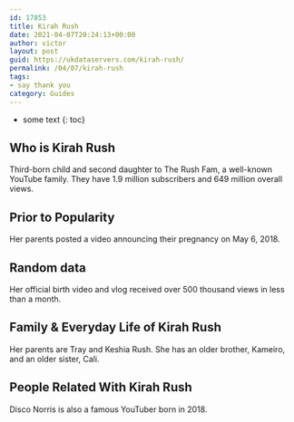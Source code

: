 ```yaml
---
id: 17853
title: Kirah Rush
date: 2021-04-07T20:24:13+00:00
author: victor
layout: post
guid: https://ukdataservers.com/kirah-rush/
permalink: /04/07/kirah-rush
tags:
- say thank you
category: Guides
---
```


* some text
{: toc}


## Who is Kirah Rush



Third-born child and second daughter to The Rush Fam, a well-known YouTube family. They have 1.9 million subscribers and 649 million overall views. 

                
                
                
## Prior to Popularity



Her parents posted a video announcing their pregnancy on May 6, 2018. 

                
                
                
## Random data



Her official birth video and vlog received over 500 thousand views in less than a month. 

                
                
                
## Family & Everyday Life of Kirah Rush



Her parents are Tray and Keshia Rush. She has an older brother, Kameiro, and an older sister, Cali. 

                
                
                
## People Related With Kirah Rush



Disco Norris is also a famous YouTuber born in 2018. 

                
              
            
          
          
          